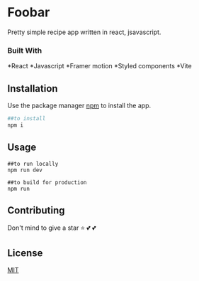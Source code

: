 # Foobar

Pretty simple recipe app written in react, jsavascript.

### Built With
*React
*Javascript
*Framer motion
*Styled components
*Vite


## Installation

Use the package manager [npm](https://https://www.npmjs.com) to install the app.

```bash
##to install
npm i
```

## Usage

```
##to run locally
npm run dev

##to build for production
npm run 

```

## Contributing

Don't mind to give a star :star: :two_hearts: :two_hearts:
## License

[MIT](https://choosealicense.com/licenses/mit/)
